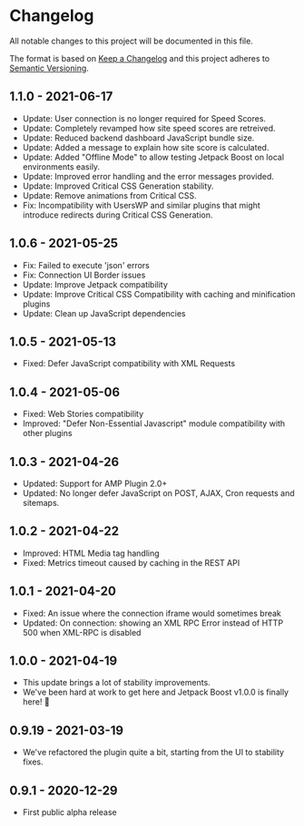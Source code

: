 # Changelog

All notable changes to this project will be documented in this file.

The format is based on [Keep a Changelog](https://keepachangelog.com/en/1.0.0/)
and this project adheres to [Semantic Versioning](https://semver.org/spec/v2.0.0.html).

## 1.1.0 - 2021-06-17

* Update: User connection is no longer required for Speed Scores.
* Update: Completely revamped how site speed scores are retreived.
* Update: Reduced backend dashboard JavaScript bundle size.
* Update: Added a message to explain how site score is calculated.
* Update: Added "Offline Mode" to allow testing Jetpack Boost on local environments easily.
* Update: Improved error handling and the error messages provided.
* Update: Improved Critical CSS Generation stability.
* Update: Remove animations from Critical CSS.
* Fix: Incompatibility with UsersWP and similar plugins that might introduce redirects during Critical CSS Generation.

## 1.0.6 - 2021-05-25

* Fix: Failed to execute 'json' errors
* Fix: Connection UI Border issues
* Update: Improve Jetpack compatibility
* Update: Improve Critical CSS Compatibility with caching and minification plugins
* Update: Clean up JavaScript dependencies

## 1.0.5 - 2021-05-13

* Fixed: Defer JavaScript compatibility with XML Requests

## 1.0.4 - 2021-05-06

* Fixed: Web Stories compatibility
* Improved: "Defer Non-Essential Javascript" module compatibility with other plugins

## 1.0.3 - 2021-04-26

* Updated: Support for AMP Plugin 2.0+
* Updated: No longer defer JavaScript on POST, AJAX, Cron requests and sitemaps.

## 1.0.2 - 2021-04-22

* Improved: HTML Media tag handling
* Fixed: Metrics timeout caused by caching in the REST API

## 1.0.1 - 2021-04-20

* Fixed: An issue where the connection iframe would sometimes break
* Updated: On connection: showing an XML RPC Error instead of HTTP 500 when XML-RPC is disabled

## 1.0.0 - 2021-04-19

* This update brings a lot of stability improvements.
* We've been hard at work to get here and Jetpack Boost v1.0.0 is finally here! 🎉

## 0.9.19 - 2021-03-19

* We've refactored the plugin quite a bit, starting from the UI to stability fixes.

## 0.9.1 - 2020-12-29

* First public alpha release
